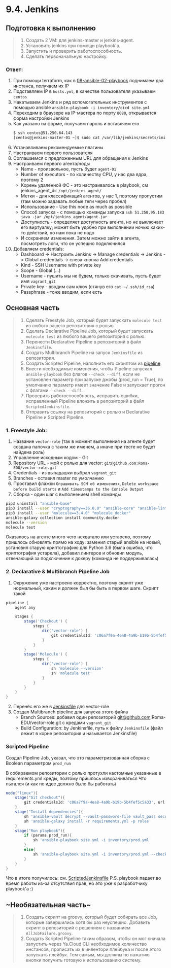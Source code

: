 # 9.4. Jenkins

## Подготовка к выполнению

>1. Создать 2 VM: для jenkins-master и jenkins-agent.
>2. Установить jenkins при помощи playbook'a.
>3. Запустить и проверить работоспособность.
>4. Сделать первоначальную настройку.

### Ответ:

1. При помощи terraform, как в [08-ansible-02-playbook](../08-ansible-02-playbook) поднимаем два инстанса, получаем их IP
2. Подставляем IP в `hosts.yml`, в качестве пользователя указываем `centos`
3. Накатываем Jenkins и ряд вспомогательных инструментов с помощью ansible `ansible-playbook -i inventory/cicd site.yml`
4. Переходим в браузере на IP-мастера по порту `8080`, открывается форма настройки Jenkins
5. Как указано на форме, получаем пароль и вставляем его
   ```bash
   $ ssh centos@51.250.64.143
   [centos@jenkins-master-01 ~]$ sudo cat /var/lib/jenkins/secrets/initialAdminPassword
   ```
6. Устанавливаем рекомендуемые плагины
7. Настраиваем первого пользователя
8. Соглашаемся с предложенным URL для обращения к Jenkins
9. Настраиваем первого агента/ноды
   * Name - произвольное, пусть будет `agent-01`
   * Number of executors - по количеству CPU, у нас два ядра, поэтому 2
   * Корень удаленной ФС - это настраивалось в playbook, см jenkins_agent_dir `/opt/jenkins_agent/`
   * Метки - для классификаций  агентов, у нас 1, поэтому пропустим (там можно задавать любые теги через пробел)
   * Использование - Use this node as much as possible
   * Способ запуска - с помощью команды запуска
     `ssh 51.250.95.183 java -jar /opt/jenkins_agent/agent.jar`
   * Доступность - определяет доступность агента, но не выключает его виртуалку; может быть удобно при выполнении ночью каких-то действий, но нам пока не надо 
   * И сохраняем изменения. Затем можно зайти в агента, посмотреть логи, что он успешно подключился
10. Добавляем credentials:
    * Dashboard -> Настроить Jenkins -> Manage credentials -> Jenkins -> Global credentials -> слева кнопка Add credentials
    * Kind - SSH Username with private key
    * Scope - Global (...)
    * Username - пушить мы не будем, только скачивать, пусть будет имя `vagrant_git`
    * Private key - вводим сам ключ (стянув его `cat ~/.ssh/id_rsa`)
    * Passphrase - тоже вводим, если есть

## Основная часть

>1. Сделать Freestyle Job, который будет запускать `molecule test` из любого вашего репозитория с ролью.
>2. Сделать Declarative Pipeline Job, который будет запускать `molecule test` из любого вашего репозитория с ролью.
>3. Перенести Declarative Pipeline в репозиторий в файл `Jenkinsfile`.
>4. Создать Multibranch Pipeline на запуск `Jenkinsfile` из репозитория.
>5. Создать Scripted Pipeline, наполнить его скриптом из [pipeline](./pipeline).
>6. Внести необходимые изменения, чтобы Pipeline запускал `ansible-playbook` без флагов `--check --diff`, если не установлен параметр при запуске джобы (prod_run = True), по умолчанию параметр имеет значение False и запускает прогон с флагами `--check --diff`.
>7. Проверить работоспособность, исправить ошибки, исправленный Pipeline вложить в репозиторий в файл `ScriptedJenkinsfile`.
>8. Отправить ссылку на репозиторий с ролью и Declarative Pipeline и Scripted Pipeline.

### 1. Freestyle Job:

1. Название `vector-role` (так в момент выполнения на агенте будет создана папочка с таким же именем, а иначе при тесте не будет найдена роль)
2. Управление исходным кодом - Git
3. Repository URL - мой с ролью для vector: `git@github.com:Roma-EDU/vector-role.git`
4. Credentials - из выпадашки выбрал `vagrant_git`
5. Branches - оставил master по умолчанию
6. Проставил флажки `Опрашивать SCM об изменениях`, `Delete workspace before build starts` и `Add timestamps to the Console Output`
7. Сборка - один шаг с выполнением shell команды
```bash
pip3 uninstall "ansible-base"
pip3 install --user "cryptography==36.0.0" "ansible-core" "ansible-lint" "yamllint"
pip3 install --user "molecule==3.4.0" "molecule_docker" 
ansible-galaxy collection install community.docker
molecule --version
molecule test
```
Оказалось на агенте много чего нехватало или устарело, поэтому пришлось обновлять прямо на ходу: заменил старый ansible на новый, установил старую криптографию для Python 3.6 (была ошибка, что криптография устарела), добавил линтеров и обновил модуль, отвечающий за подключение к докеру (команда не поддерживалась)


### 2. Declarative & Multibranch Pipeline Job

1. Окружение уже настроено корректно, поэтому скрипт уже нормальный, каким и должен был бы быть в первом шаге. Скрипт такой
```groovy
pipeline {
    agent any

    stages {
        stage('Checkout') {
            steps {
                dir('vector-role') {
                    git credentialsId: 'c06a7f9a-4ea8-4a9b-b19b-5b4fef5c5a33', url: 'git@github.com:Roma-EDU/vector-role.git'
                }
            }
        }
        stage('Molecule') {
            steps {
                dir('vector-role') {
                    sh 'molecule --version'
                    sh 'molecule test'
                }
            }
        }
    }
}
```

2. Перенёс его же в [Jenkinsfile](https://github.com/Roma-EDU/vector-role/blob/1.2.1/Jenkinsfile) для vector-role
3. Создал Multibranch pipeline для запуска этого файла
   * Branch Sources: добавил один репозиторий git@github.com:Roma-EDU/vector-role.git с кредами `vagrant_git`
   * Build Configuration: by Jenkinsfile, путь к файлу `Jenkinsfile` (файл лежит в корне репозитория и называется Jenkinsfile)


### Scripted Pipeline

Создал Pipeline Job, указал, что это параметризованная сборка с Boolean параметром `prod_run`

В собираемом репозитории с ролью протухли кастомные указанные в requirements.yml креды, поэтому пришлось изворачиваться
Что пытался (и как по идее должно было бы работать)
```groovy
node("linux"){
    stage("Git checkout"){
        git credentialsId: 'c06a7f9a-4ea8-4a9b-b19b-5b4fef5c5a33', url: 'git@github.com:aragastmatb/example-playbook.git'
    }
    stage("Install dependencies"){
        sh 'ansible-vault decrypt --vault-password-file vault_pass secret'
        sh 'ansible-galaxy install -r requirements.yml -p roles'
    }
    stage("Run playbook"){
        if (params.prod_run){
            sh 'ansible-playbook site.yml -i inventory/prod.yml'
        }
        else{
            sh 'ansible-playbook site.yml -i inventory/prod.yml --check --diff'
        }
    }
}
```

Что в итоге получилось: см. [ScriptedJenkinsfile](https://github.com/Roma-EDU/vector-role/blob/1.2.1/ScriptedJenkinsfile)
P.S. playbook падает во время работы из-за отсутствия прав, но это уже к разработчику playbook'а :)

## ~Необязательная часть~

>1. Создать скрипт на groovy, который будет собирать все Job, которые завершились хотя бы раз неуспешно. Добавить скрипт в репозиторий с решением с названием `AllJobFailure.groovy`.
>2. Создать Scripted Pipeline таким образом, чтобы он мог сначала запустить через Ya.Cloud CLI необходимое количество инстансов, прописать их в инвентори плейбука и после этого запускать плейбук. Тем самым, мы должны по нажатию кнопки получить готовую к использованию систему.
